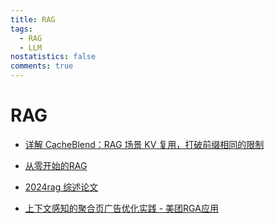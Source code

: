 ```yaml
---
title: RAG
tags:
  - RAG
  - LLM
nostatistics: false
comments: true
---
```


# RAG

- [详解 CacheBlend：RAG 场景 KV 复用，打破前缀相同的限制](https://zhuanlan.zhihu.com/p/7781800255)
- [从零开始的RAG](https://www.bilibili.com/video/BV1dm41127jc/?spm_id_from=333.1387.collection.video_card.click&vd_source=8eeed36c8368d0ab0bb576c12209518e)
- [2024rag 综述论文](https://mp.weixin.qq.com/s?__biz=MzI2OTE2NTQzMw==&mid=2650792737&idx=1&sn=fd3c0de5b5ce13ca2b21fd59ec5ee752&chksm=f3aff383741f997abaffec541f4481196a62425c18ead563c7a4c6a70a5fde3ccdb714047e7a&mpshare=1&scene=1&srcid=0205ujYKEpzgvMjjNlq2wlHl&sharer_shareinfo=d5ddb8d426c9fff3081d8409bc53b089&sharer_shareinfo_first=1c277e8f2ee3c635b89fca4561d3489b)

- [上下文感知的聚合页广告优化实践 - 美团RGA应用](https://tech.meituan.com/2024/04/11/gpu-vector-retrieval-system-practice.html)
